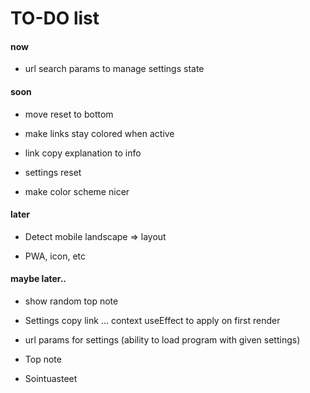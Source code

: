 # TO-DO list

#### now

- url search params to manage settings state

#### soon

- move reset to bottom

- make links stay colored when active

- link copy explanation to info

- settings reset

- make color scheme nicer

#### later

- Detect mobile landscape => layout

- PWA, icon, etc

#### maybe later..

- show random top note

- Settings copy link ... context useEffect to apply on first render

- url params for settings (ability to load program with given settings)

- Top note

- Sointuasteet

